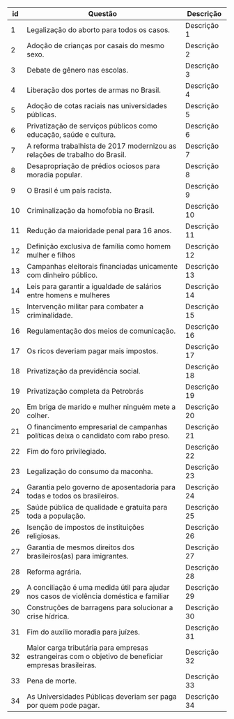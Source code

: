id | Questão | Descrição
-- | -------- | ---------
1	|	Legalização do aborto para todos os casos. 	|	Descrição 1
2	|	Adoção de crianças por casais do mesmo sexo.	|	Descrição 2
3	|	Debate de gênero nas escolas.	|	Descrição 3
4	|	Liberação dos portes de armas no Brasil.	|	Descrição 4
5	|	Adoção de cotas raciais nas universidades públicas.	|	Descrição 5
6	|	Privatização de serviços públicos como educação, saúde e cultura.	|	Descrição 6
7	|	A reforma trabalhista de 2017 modernizou as relações de trabalho do Brasil.	|	Descrição 7
8	|	Desapropriação de prédios ociosos para moradia popular.	|	Descrição 8
9	|	O Brasil é um país racista.	|	Descrição 9
10	|	Criminalização da homofobia no Brasil. 	|	Descrição 10
11	|	Redução da maioridade penal para 16 anos.	|	Descrição 11
12	|	Definição exclusiva de família como homem mulher e filhos	|	Descrição 12
13	|	Campanhas eleitorais financiadas unicamente com dinheiro público. 	|	Descrição 13
14	|	Leis para garantir a igualdade de salários entre homens e mulheres	|	Descrição 14
15	|	Intervenção militar para combater a criminalidade.	|	Descrição 15
16	|	Regulamentação dos meios de comunicação.	|	Descrição 16
17	|	Os ricos deveriam pagar mais impostos. 	|	Descrição 17
18	|	Privatização da previdência social. 	|	Descrição 18
19	|	Privatização completa da Petrobrás	|	Descrição 19
20	|	Em briga de marido e mulher ninguém mete a colher. 	|	Descrição 20
21	|	O financimento empresarial de campanhas políticas deixa o candidato com rabo preso. 	|	Descrição 21
22	|	Fim do foro privilegiado.	|	Descrição 22
23	|	Legalização do consumo da maconha.	|	Descrição 23
24	|	Garantia pelo governo de aposentadoria para todas e todos os brasileiros.	|	Descrição 24
25	|	Saúde pública de qualidade e gratuita para toda a população. 	|	Descrição 25
26	|	Isenção de impostos de instituições religiosas.	|	Descrição 26
27	|	Garantia de mesmos direitos dos brasileiros(as) para imigrantes.	|	Descrição 27
28	|	Reforma agrária.	|	Descrição 28
29	|	A conciliação é uma medida útil para ajudar nos casos de violência doméstica e familiar	|	Descrição 29
30	|	Construções de barragens para solucionar a crise hídrica.	|	Descrição 30
31	|	Fim do auxílio moradia para juízes.	|	Descrição 31
32	|	Maior carga tributária para empresas estrangeiras com o objetivo de beneficiar empresas brasileiras. 	|	Descrição 32
33	|	Pena de morte.	|	Descrição 33
34	|	As Universidades Públicas deveriam ser paga por quem pode pagar.	|	Descrição 34
